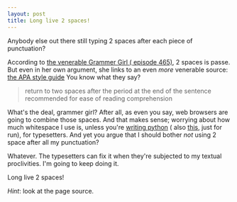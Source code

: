 ```yaml
---
layout: post
title: Long live 2 spaces!
---
```


Anybody else out there still typing 2 spaces after each piece of punctuation?  

According to <a href='http://www.quickanddirtytips.com/education/grammar/two-spaces-after-a-period'>the venerable Grammer Girl ( episode 465)</a>, 2 spaces is passe.  But even in her own argument, she links to an even _more_ venerable source: <a href='http://www.apastyle.org/manual/whats-new.aspx'>the APA style guide</a>  You know what they say? 

<blockquote>
  return to two spaces after the period at the end of the sentence recommended for ease of reading comprehension
</blockquote> 
 
What's the deal, grammer girl?  After all, as even you say, web browsers are going to combine those spaces. And that makes sense; worrying about how much whitespace I use is, unless you're <a href='http://stackoverflow.com/questions/13884499/what-is-python-whitespace-and-how-does-it-work'>writing python</a> ( also <a href='https://xkcd.com/353/'>this</a>, just for run), for typesetters.  And yet you argue that I should bother <em>not</em> using 2 space after all my punctuation?  

Whatever.  The typesetters can fix it when they're subjected to my textual proclivities.  I'm going to keep doing it.  

Long live 2 spaces!

<em>Hint</em>: look at the page source.  
